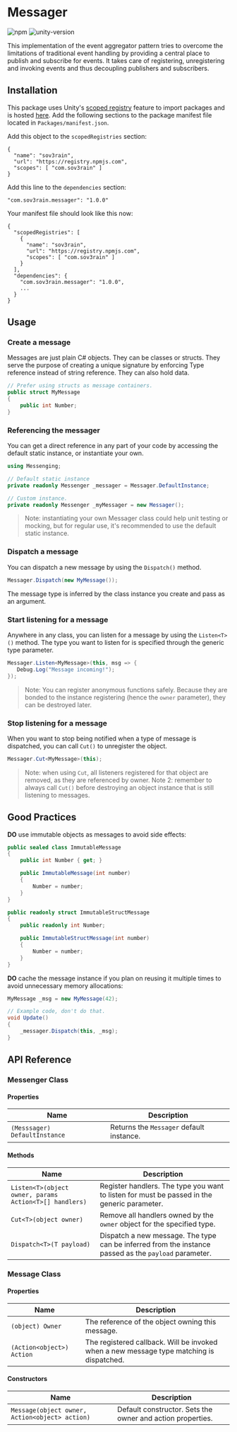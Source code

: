 # Messager

![npm](https://img.shields.io/npm/v/com.sov3rain.messager) ![unity-version](https://img.shields.io/badge/unity-2019.4%2B-lightgrey)

This implementation of the event aggregator pattern tries to overcome the limitations of traditional event handling by providing a central place to publish and subscribe for events. It takes care of registering, unregistering and invoking events and thus decoupling publishers and subscribers.

## Installation

This package uses Unity's [scoped registry](https://docs.unity3d.com/Manual/upm-scoped.html) feature to import packages and is hosted [here](https://www.npmjs.com/package/com.sov3rain.messager). Add the following sections to the package manifest file located in `Packages/manifest.json`.

Add this object to the `scopedRegistries` section:

```
{
  "name": "sov3rain",
  "url": "https://registry.npmjs.com",
  "scopes": [ "com.sov3rain" ]
}
```

Add  this line to the `dependencies` section:

```
"com.sov3rain.messager": "1.0.0"
```

Your manifest file should look like this now:

```
{
  "scopedRegistries": [
    {
      "name": "sov3rain",
      "url": "https://registry.npmjs.com",
      "scopes": [ "com.sov3rain" ]
	}
  ],
  "dependencies": {
    "com.sov3rain.messager": "1.0.0",
    ...
  }
}
```

## Usage
### Create a message

Messages are just plain C# objects. They can be classes or structs. They serve the purpose of creating a unique signature by enforcing Type reference instead of string reference. They can also hold data.

```csharp
// Prefer using structs as message containers.
public struct MyMessage
{
    public int Number;
}
```

### Referencing the messager

You can get a direct reference in any part of your code by accessing the default static instance, or instantiate your own.

```csharp
using Messenging;

// Default static instance
private readonly Messenger _messager = Messager.DefaultInstance;

// Custom instance.
private readonly Messenger _myMessager = new Messager();
```

> Note: instantiating your own Messager class could help unit testing or mocking, but for regular use, it's recommended to use the default static instance.

### Dispatch a message

You can dispatch a new message by using the `Dispatch()` method.

```csharp
Messager.Dispatch(new MyMessage());
```

The message type is inferred by the class instance you create and pass as an argument.

### Start listening for a message

Anywhere in any class, you can listen for a message by using the `Listen<T>()` method. The type you want to listen for is specified through the generic type parameter.

`````c#
Messager.Listen<MyMessage>(this, msg => {
   Debug.Log("Message incoming!"); 
});
`````

> Note: You can register anonymous functions safely. Because they are bonded to the instance registering (hence the `owner` parameter), they can be destroyed later.

### Stop listening for a message

When you want to stop being notified when a type of message is dispatched, you can call `Cut()` to unregister the object.

`````c#
Messager.Cut<MyMessage>(this);
`````

> Note: when using `Cut`, all listeners registered for that object are removed, as they are referenced by owner.
> Note 2: remember to always call `Cut()` before destroying an object instance that is still listening to messages.

## Good Practices

**DO** use immutable objects as messages to avoid side effects:

```csharp
public sealed class ImmutableMessage
{
    public int Number { get; }

    public ImmutableMessage(int number)
    {
        Number = number;
    }
}

public readonly struct ImmutableStructMessage
{
    public readonly int Number;

    public ImmutableStructMessage(int number)
    {
        Number = number;
    }
}
```

**DO** cache the message instance if you plan on reusing it multiple times to avoid unnecessary memory allocations:

```csharp
MyMessage _msg = new MyMessage(42);

// Example code, don't do that.
void Update()
{
    _messager.Dispatch(this, _msg);
}
```

## API Reference

### Messenger Class

#### Properties

| Name                          | Description                              |
| ----------------------------- | ---------------------------------------- |
| `(Messsager) DefaultInstance` | Returns the `Messager` default instance. |

#### Methods

| Name                                                   | Description                                                                                           |
| ------------------------------------------------------ | ----------------------------------------------------------------------------------------------------- |
| `Listen<T>(object owner, params Action<T>[] handlers)` | Register handlers. The type you want to listen for must be passed in the generic parameter.           |
| `Cut<T>(object owner)`                                 | Remove all handlers owned by the `owner` object for the specified type.                               |
| `Dispatch<T>(T payload)`                               | Dispatch a new message. The type can be inferred from the instance passed as the `payload` parameter. |

### Message Class

#### Properties

| Name                      | Description                                                                              |
| ------------------------- | ---------------------------------------------------------------------------------------- |
| `(object) Owner`          | The reference of the object owning this message.                                         |
| `(Action<object>) Action` | The registered callback. Will be invoked when a new message type matching is dispatched. |

#### Constructors

| Name                                           | Description                                                |
| ---------------------------------------------- | ---------------------------------------------------------- |
| `Message(object owner, Action<object> action)` | Default constructor. Sets the owner and action properties. |
